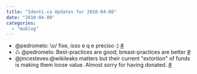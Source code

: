 ```yaml
---
title: "Identi.ca Updates for 2010-04-08"
date: "2010-04-08"
categories: 
  - "mublog"
---
```


- @pedromelo: \\o/ fixe, isso e q e preciso :) [#](http://identi.ca/notice/27721354)
- ♺ @pedromelo: Best-practices are good; breast-practices are better [#](http://identi.ca/notice/27722758)
- @jmcesteves:@wikileaks matters but their current "extortion" of funds is making them loose value. Almost sorry for having donated. [#](http://identi.ca/notice/27723032)
